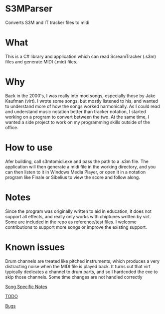 # S3MParser
Converts S3M and IT tracker files to midi

# What
This is a C# library and application which can read ScreamTracker (.s3m) files and generate MIDI (.mid) files.

# Why
Back in the 2000's, I was really into mod songs, especially those by Jake Kaufman (virt).  I wrote some songs, but mostly listened to his, and wanted to understand more of how the songs worked harmonically.  As I could read and understand music notation better than tracker notation, I started working on a program to convert between the two.  At the same time, I wanted a side project to work on my programming skills outside of the office.

# How to use
Afer building, call s3mtomidi.exe and pass the path to a .s3m file.  The application will then generate a midi file in the working directory, and you can then listen to it in Windows Media Player, or open it in a notation program like Finale or Sibelius to view the score and follow along.

# Notes
Since the program was originally written to aid in education, it does not support all effects, and really only works with chiptunes written by virt.  Some are included in the repo as reference/test files.  I welcome contributions to support more songs or improve the existing support.

# Known issues
Drum channels are treated like pitched instruments, which produces a very distracting noise when the MIDI file is played back.  It turns out that virt typically dedicates a channel to drum parts, and so I hardcoded the exe to skip those channels.
Some time changes are not handled correctly

[Song Specific Notes](./S3mToMidi/notes.txt)

[TODO](./S3mToMidi/TODO.txt)

[Bugs](./S3mToMidi/bugs.txt)
